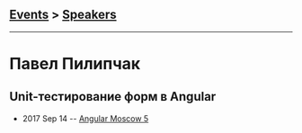 ## [Events](../README.md) > [Speakers](../speakers.md)
---

# Павел Пилипчак

## Unit-тестирование форм в Angular
- 2017 Sep 14 -- [Angular Moscow 5](https://youtu.be/Tpb3DRsjQFI)    
